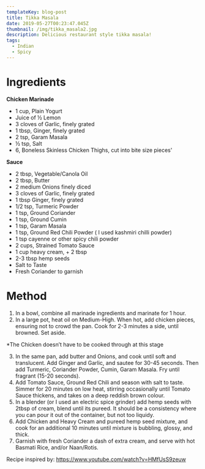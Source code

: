 ```yaml
---
templateKey: blog-post
title: Tikka Masala
date: 2019-05-27T00:23:47.045Z
thumbnail: /img/tikka_masala2.jpg
description: Delicious restaurant style tikka masala!
tags:
  - Indian
  - Spicy
---
```

# Ingredients

**Chicken Marinade**

* 1 cup, Plain Yogurt
* Juice of ½ Lemon
* 3 cloves of Garlic, finely grated
* 1 tbsp, Ginger, finely grated
* 2 tsp, Garam Masala
* ½ tsp, Salt
* 6, Boneless Skinless Chicken Thighs, cut into bite size pieces'

**Sauce**

* 2 tbsp, Vegetable/Canola Oil
* 2 tbsp, Butter
* 2 medium Onions finely diced
* 3 cloves of Garlic, finely grated
* 1 tbsp Ginger, finely grated
* 1/2 tsp, Turmeric Powder
* 1 tsp, Ground Coriander
* 1 tsp, Ground Cumin
* 1 tsp, Garam Masala
* 1 tsp, Ground Red Chili Powder ( I used kashmiri chilli powder)
* 1 tsp cayenne or other spicy chili powder
* 2 cups, Strained Tomato Sauce
* 1 cup heavy cream, + 2 tbsp
* 2-3 tbsp hemp seeds
* Salt to Taste
* Fresh Coriander to garnish

# Method

1. In a bowl, combine all marinade ingredients and marinate for 1 hour.
2. In a large pot, heat oil on Medium-High. When hot, add chicken pieces, ensuring not to crowd the pan. Cook for 2-3 minutes a side, until browned. Set aside.

\*The Chicken doesn’t have to be cooked through at this stage

3. In the same pan, add butter and Onions, and cook until soft and translucent. Add Ginger and Garlic, and sautee for 30-45 seconds. Then add Turmeric, Coriander Powder, Cumin, Garam Masala. Fry until fragrant (15-20 seconds).
4. Add Tomato Sauce, Ground Red Chili and season with salt to taste. Simmer for 20 minutes on low heat, stirring occasionally until Tomato Sauce thickens, and takes on a deep reddish brown colour.
5. In a blender (or I used an electric spice grinder) add hemp seeds with 2tbsp of cream, blend until its pureed. It should be a consistency where you can pour it out of the container, but not too liquidy. 
6. Add Chicken and Heavy Cream and pureed hemp seed mixture, and cook for an additional 10 minutes until mixture is bubbling, glossy, and thick.
7. Garnish with fresh Coriander a dash of extra cream, and serve with hot Basmati Rice, and/or Naan/Rotis.

Recipe inspired by: https://www.youtube.com/watch?v=HMfUsS9zeuw

